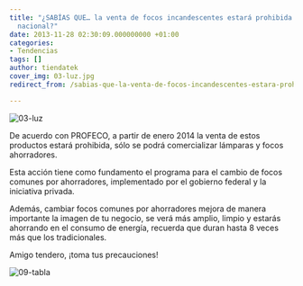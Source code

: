```yaml
---
title: "¿SABÍAS QUE… la venta de focos incandescentes estará prohibida en el mercado
  nacional?"
date: 2013-11-28 02:30:09.000000000 +01:00
categories:
- Tendencias
tags: []
author: tiendatek
cover_img: 03-luz.jpg
redirect_from: /sabias-que-la-venta-de-focos-incandescentes-estara-prohibida-en-el-mercado-nacional/

---
```

![03-luz]({{site.baseurl}}/assets/blog/03-luz.jpg)

De acuerdo con PROFECO, a partir de enero 2014 la venta de estos
productos estará prohibida, sólo se podrá comercializar lámparas y focos
ahorradores.

Esta acción tiene como fundamento el programa para el cambio de focos
comunes por ahorradores, implementado por el gobierno federal y la
iniciativa privada.

Además, cambiar focos comunes por ahorradores mejora de manera
importante la imagen de tu negocio, se verá más amplio, limpio y estarás
ahorrando en el consumo de energía, recuerda que duran hasta 8 veces más
que los tradicionales.

Amigo tendero, ¡toma tus precauciones!

![09-tabla]({{site.baseurl}}/assets/blog/09-tabla.jpg)